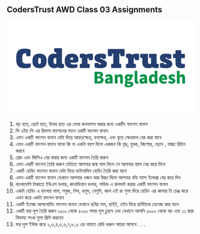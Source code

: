 ## CodersTrust AWD Class 03 Assignments
![GitHub Logo](/assets/img/logo.png)
1. বড় হাত, ছোট হাত, উভয় হাত এর লেখা কনভাসন করার জন্য একটিং ফাংসন বানান
2. পি এইচ পি এর রিভাস ফাংসনের মতন একটি ফাংসন বানান
3. এমন একটি ফাংসন বানান যেটা দিয়ে আয়তক্ষেত্র, বগক্ষেত্র, এবং বৃত্তে ক্ষেত্রফল বের করা যাবে
4. এমন একটি ফাংসন বানান যাকে কি না একটা বয়স দিলে একজন কি বৃদ্ধ, যুবক, কিশোর, ছেলে , বাচ্ছা রিটান করবে
5. গ্রেড এবং জিপিএ বের করার জন্য একটি ফাংসন তৈরি করুন
6. এমন একটি ফাংসন তৈরি করুন যেটাতে আপনার জন্ম সাল দিলে সে আপনার বয়স বের করে দিবে
7. একটি হেডিং ফাংসন বানান যেটা দিয়ে ডাইনামিস হেডিং তৈরি করা যাবে
8. এমন একটি ফাংসন বানান যেখানে আপনার ওজন আর উচ্চা দিলে আপনার বডি ম্যাস ইন্ডেক্স বের করে দিব
9. বাংলাদেশি টাকাতে ইউএস ডলার, কানাডিয়ান ডলার, পাউন্ড এ কনভাট করার একটি ফাংসন বানান
10. একটা হেডিং এ বাংলায় লাল, সবুজ, নিল, হলুদ, বেগুনি, কাল এই রং গুলা দিয়ে হেডিং এর কালার টা চেঞ্জ করে এমন করে একটা ফাংসন বানান
11. একটি ইমেজ আপলোডিং ফাংসন বানান যেথানে ছবির নাম, হাইট, ওইদ দিয়ে ছবিটাকে মেনেজ কার যাবে
12. একটি ফর লুপ তৈরি করুন ১০০০ থেকে ৫০০০ পযন্ত লুপ ঢ়ুরবে এবং যেখানে আপনি ৩০০০ থেকে বড় এবং ১১ দ্বারা বিভায্য সংখা গুলা প্রিন্ট করবেন
13. ফর লুপ ইউজ করে ২,৩,৪,৫,৬,৭,৮,৯ এর নামতা রেডি করুন
আরো আসবে . . . 